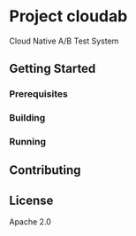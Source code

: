 # Project cloudab

Cloud Native A/B Test System

## Getting Started

### Prerequisites

<!-- Describe packages, tools and everything we needed here -->

### Building

<!-- Describe how to build this project -->

### Running

<!-- Describe how to run this project -->

## Contributing

<!-- Tell others how to contribute this project -->

## License

Apache 2.0
